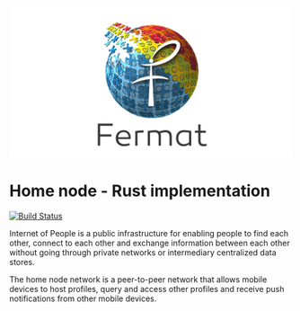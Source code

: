![alt text](https://raw.githubusercontent.com/Fermat-ORG/media-kit/00135845a9d1fbe3696c98454834efbd7b4329fb/MediaKit/Logotype/fermat_logo_3D/Fermat_logo_v2_readme_1024x466.png "Fermat Logo")

# Home node - Rust implementation

[![Build Status](https://travis-ci.org/Fermat-ORG/iop-rust-profile-server.svg?branch=master)](https://travis-ci.org/Fermat-ORG/iop-rust-profile-server)

Internet of People is a public infrastructure for enabling people to find each
other, connect to each other and exchange information between each other without
going through private networks or intermediary centralized data stores.

The home node network is a peer-to-peer network that allows mobile devices to
host profiles, query and access other profiles and receive push notifications
from other mobile devices.
